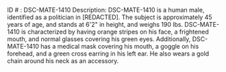 ID # : DSC-MATE-1410
Description: DSC-MATE-1410 is a human male, identified as a politician in [REDACTED]. The subject is approximately 45 years of age, and stands at 6'2" in height, and weighs 190 lbs. DSC-MATE-1410 is characterized by having orange stripes on his face, a frightened mouth, and normal glasses covering his green eyes. Additionally, DSC-MATE-1410 has a medical mask covering his mouth, a goggle on his forehead, and a green cross earring in his left ear. He also wears a gold chain around his neck as an accessory.